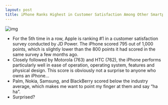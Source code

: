 ```yaml
---
layout: post
title: iPhone Ranks Highest in Customer Satisfaction Among Other Smartphones
---
```

![img](http://media.idownloadblog.com/wp-content/uploads/2011/03/JD-Power-Ranking-2011.png)
* For the 5th time in a row, Apple is ranking #1 in a customer satisfaction survey conducted by JD Power. The iPhone scored 795 out of 1,000 points, which is slightly lower than the 800 points it had scored in the same survey a few months ago.
* Closely followed by Motorola (763) and HTC (762), the iPhone performs particularly well in ease of operation, operating system, features and physical design. This score is obviously not a surprise to anyone who owns an iPhone…
* Palm, Nokia, Samsung, and BlackBerry scored below the industry average, which makes me want to point my finger at them and say “ha ha”.
* Surprised?

